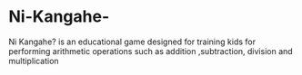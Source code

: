 # Ni-Kangahe-
Ni Kangahe? is an educational game designed for training kids for performing arithmetic operations such as addition ,subtraction, division and multiplication
